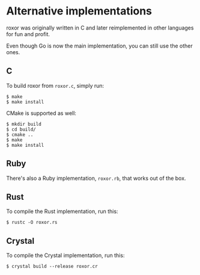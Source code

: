 # Alternative implementations

roxor was originally written in C and later reimplemented in other languages for
fun and profit.

Even though Go is now the main implementation, you can still use the other ones.

## C

To build roxor from `roxor.c`, simply run:

    $ make
    $ make install

CMake is supported as well:

    $ mkdir build
    $ cd build/
    $ cmake ..
    $ make
    $ make install

## Ruby

There's also a Ruby implementation, `roxor.rb`, that works out of the box.

## Rust

To compile the Rust implementation, run this:

    $ rustc -O roxor.rs

## Crystal

To compile the Crystal implementation, run this:

    $ crystal build --release roxor.cr
